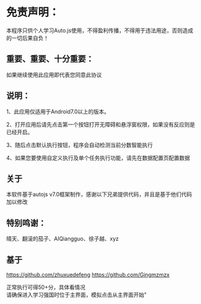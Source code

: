 #       免责声明：
        
本程序只供个人学习Auto.js使用，不得盈利传播，不得用于违法用途，否则造成的一切后果自负！
       
 ##   重要、重要、十分重要：
如果继续使用此应用即代表您同意此协议
        
 ##       说明：
1、此应用仅适用于Android7.0以上的版本。

2、打开应用后请先点击第一个按钮打开无障碍和悬浮窗权限，如果没有反应则是已经开启。 

3、随后点击默认执行按钮，程序会自动检测当前分数智能执行 

4、如果您要使用自定义执行及单个任务执行功能，请先在数据配置页配置数据
        
 ##       关于
本软件基于autojs v7.0框架制作，感谢以下兄弟提供代码，并且是基于他们代码加以修改
        
 ##       特别鸣谢：
晴天、翻滚的茄子、AIQiangguo、徐子越、xyz
## 基于
https://github.com/zhuxuedefeng
https://github.com/Gingmzmzx

正常执行可得50+分，具体看情况         
请确保进入学习强国时位于主界面，模拟点击从主界面开始"
